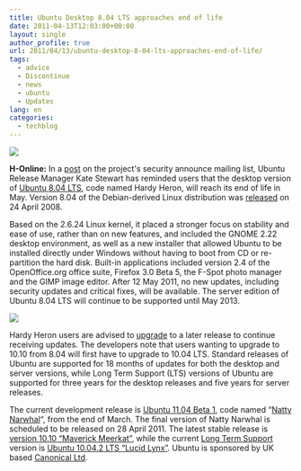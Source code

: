 ```yaml
---
title: Ubuntu Desktop 8.04 LTS approaches end of life
date: 2011-04-13T12:03:00+00:00
layout: single
author_profile: true
url: 2011/04/13/ubuntu-desktop-8-04-lts-approaches-end-of-life/
tags:
  - advice
  - Discontinue
  - news
  - ubuntu
  - Updates
lang: en
categories: 
  - techblog
---
```

[![](http://4.bp.blogspot.com/-0yY6IffCBtA/TaWJYhsqm0I/AAAAAAAAD1I/Z6b3mlUFtXw/s1600/Ubuntu_OLD_Logo_200-9a0ec4ffb926b5c0.png)](http://4.bp.blogspot.com/-0yY6IffCBtA/TaWJYhsqm0I/AAAAAAAAD1I/Z6b3mlUFtXw/s1600/Ubuntu_OLD_Logo_200-9a0ec4ffb926b5c0.png)

**H-Online:** In a [post](https://lists.ubuntu.com/archives/ubuntu-security-announce/2011-April/001301.html) on the project's security announce mailing list, Ubuntu Release Manager Kate Stewart has reminded users that the desktop version of [Ubuntu 8.04 LTS](http://www.h-online.com/open/features/Ubuntu-8-04-a-first-look-746486.html), code named Hardy Heron, will reach its end of life in May. Version 8.04 of the Debian-derived Linux distribution was [released](http://www.h-online.com/news/item/Ubuntu-8-04-LTS-released-736132.html) on 24 April 2008.

Based on the 2.6.24 Linux kernel, it placed a stronger focus on stability and ease of use, rather than on new features, and included the GNOME 2.22 desktop environment, as well as a new installer that allowed Ubuntu to be installed directly under Windows without having to boot from CD or re-partition the hard disk. Built-in applications included version 2.4 of the OpenOffice.org office suite, Firefox 3.0 Beta 5, the F-Spot photo manager and the GIMP image editor. After 12 May 2011, no new updates, including security updates and critical fixes, will be available. The server edition of Ubuntu 8.04 LTS will continue to be supported until May 2013.

[![](http://4.bp.blogspot.com/-MwqP5MgbeXM/TaWJisVc6eI/AAAAAAAAD1M/S3dk9cljBJ4/s320/Ubuntu_8.04_LTS-1e7959781135a586.png)](http://4.bp.blogspot.com/-MwqP5MgbeXM/TaWJisVc6eI/AAAAAAAAD1M/S3dk9cljBJ4/s1600/Ubuntu_8.04_LTS-1e7959781135a586.png)

Hardy Heron users are advised to [upgrade](https://help.ubuntu.com/community/LucidUpgrades) to a later release to continue receiving updates. The developers note that users wanting to upgrade to 10.10 from 8.04 will first have to upgrade to 10.04 LTS. Standard releases of Ubuntu are supported for 18 months of updates for both the desktop and server versions, while Long Term Support (LTS) versions of Ubuntu are supported for three years for the desktop releases and five years for server releases.

The current development release is [Ubuntu 11.04 Beta 1](http://www.h-online.com/news/item/Canonical-releases-Ubuntu-11-04-Beta-1-1219931.html), code named “[Natty Narwhal](http://www.h-online.com/news/item/Ubuntu-11-04-to-be-a-Natty-Narwhal-1061130.html)“, from the end of March. The final version of Natty Narwhal is scheduled to be released on 28 April 2011. The latest stable release is [version 10.10 “Maverick Meerkat”](http://www.h-online.com/news/item/Canonical-releases-Ubuntu-10-10-Maverick-Meerkat-1104475.html), while the current [Long Term Support](https://wiki.ubuntu.com/LTS) version is [Ubuntu 10.04.2 LTS “Lucid Lynx”](http://www.h-online.com/news/item/Canonical-releases-Ubuntu-10-04-2-LTS-1192724.html). Ubuntu is sponsored by UK based [Canonical Ltd](http://www.canonical.com/about-canonical).